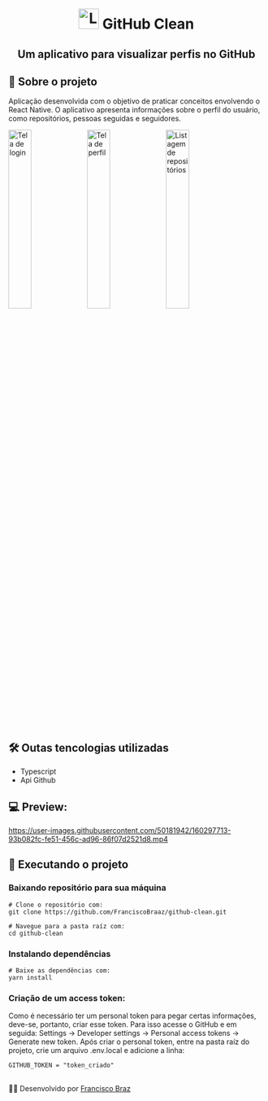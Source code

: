 <h1 align="center">
   <img src="https://i.imgur.com/AzxCzWc.png" alt="Logo" width="40px" height="40px"/> GitHub Clean
</h1>

<h2 align="center">
    Um aplicativo para visualizar perfis no GitHub
</h2>

## 📖 Sobre o projeto 
Aplicação desenvolvida com o objetivo de praticar conceitos envolvendo o React Native.
O aplicativo apresenta informações sobre o perfil do usuário, como repositórios, pessoas seguidas e seguidores.

<img src="https://i.imgur.com/f8BkLjY.jpg" alt="Tela de login" width="30%" height="30%"/> <img src="https://i.imgur.com/coAHeEW.jpg" alt="Tela de perfil" width="30%" height="30%"/> 
<img src="https://i.imgur.com/4uNRECD.jpg" alt="Listagem de repositórios" width="30%" height="30%"/>

## 🛠️ Outas tencologias utilizadas
 - Typescript
 - Api Github

## 💻 Preview:
https://user-images.githubusercontent.com/50181942/160297713-93b082fc-fe51-456c-ad96-86f07d2521d8.mp4




## 👷  Executando o projeto

 ### Baixando repositório para sua máquina
    # Clone o repositório com:
    git clone https://github.com/FranciscoBraaz/github-clean.git
    
    # Navegue para a pasta raíz com:
    cd github-clean

    
   ### Instalando dependências
   

    # Baixe as dependências com:
    yarn install

### Criação de um access token:
Como é necessário ter um personal token para pegar certas informações, deve-se, portanto, criar esse token. Para isso acesse o GitHub e em seguida: Settings -> Developer settings -> Personal access tokens -> Generate new token. Após criar o personal token, entre na pasta raíz do projeto, crie um arquivo .env.local e adicione a linha:

`GITHUB_TOKEN = "token_criado"`

##
👨‍💻 Desenvolvido por [Francisco Braz](https://github.com/FranciscoBraaz)
